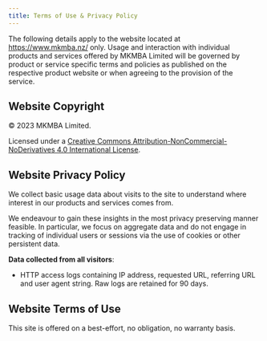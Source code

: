 ```yaml
---
title: Terms of Use & Privacy Policy
---
```


The following details apply to the website located at https://www.mkmba.nz/ only. Usage and interaction with individual products and services offered by MKMBA Limited will be governed by product or service specific terms and policies as published on the respective product website or when agreeing to the provision of the service.

## Website Copyright

© 2023 MKMBA Limited.

Licensed under a [Creative Commons Attribution-NonCommercial-NoDerivatives 4.0 International License](http://creativecommons.org/licenses/by-nc-nd/4.0/).

## Website Privacy Policy

We collect basic usage data about visits to the site to understand where interest in our products and services comes from.

We endeavour to gain these insights in the most privacy preserving manner feasible. In particular, we focus on aggregate data and do not engage in tracking of individual users or sessions via the use of cookies or other persistent data.

**Data collected from all visitors**:

* HTTP access logs containing IP address, requested URL, referring URL and user agent string. Raw logs are retained for 90 days.

## Website Terms of Use

This site is offered on a best-effort, no obligation, no warranty basis.